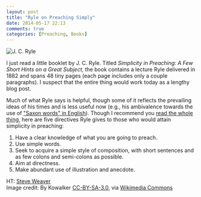 ```yaml
---
layout: post
title: "Ryle on Preaching Simply"
date: 2014-05-17 22:13
comments: true
categories: [Preaching, Books]
---
```


![J. C. Ryle][ryle-small]

I just read a little booklet by J. C. Ryle. Titled *Simplicity in Preaching: A Few Short Hints on a Great Subject*, the book contains a lecture Ryle delivered in 1882 and spans 48 tiny pages (each page includes only a couple paragraphs). I suspect that the entire thing would work today as a lengthy blog post.

Much of what Ryle says is helpful, though some of it reflects the prevailing ideas of his times and is less useful now (e.g., his ambivalence towards the use of ["Saxon words" in English](http://en.wikipedia.org/wiki/Linguistic_purism_in_English)). Though I recommend you [read the whole thing](http://books.google.ca/books/about/Simplicity_in_preaching_a_few_short_hint.html?id=MgkDAAAAQAAJ&redir_esc=y), here are five directives Ryle gives to those who would attain simplicity in preaching:

1. Have a clear knowledge of what you are going to preach. 
2. Use simple words.
3. Seek to acquire a simple style of composition, with short sentences and as few colons and semi-colons as possible. 
4. Aim at directness. 
5. Make abundant use of illustration and anecdote.

HT: [Steve Weaver](https://twitter.com/steveweaver/status/467830530336382977)  
Image credit: By Kowalker [CC-BY-SA-3.0](http://creativecommons.org/licenses/by-sa/3.0), via [Wikimedia Commons][ryle-credit]

[ryle-small]: http://duncanjohnson.ca/images/2014/05/ryle.jpg "J. C. Ryle" 
[ryle-credit]: http://commons.wikimedia.org/wiki/File:J_C_Ryle.jpg